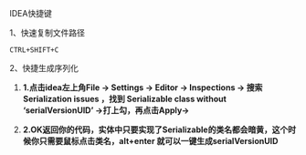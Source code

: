 IDEA快捷键

1、快速复制文件路径

```
CTRL+SHIFT+C
```

2、快捷生成序列化

1. **1.点击idea左上角File -> Settings -> Editor -> Inspections -> 搜索 Serialization issues ，找到 Serializable class without ‘serialVersionUID’ ->打上勾，再点击Apply->**

2. **2.OK返回你的代码，实体中只要实现了Serializable的类名都会暗黄，这个时候你只需要鼠标点击类名，alt+enter 就可以一键生成serialVersionUID**

   ###### 